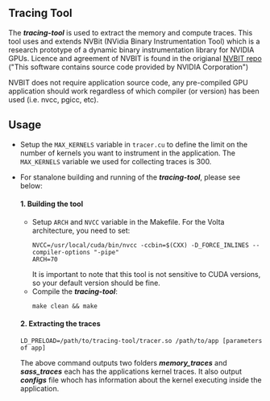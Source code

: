 ## Tracing Tool

The ***tracing-tool*** is used to extract the memory and compute traces. This tool uses and extends NVBit (NVidia Binary Instrumentation Tool) which is a research prototype of a dynamic binary instrumentation library for NVIDIA GPUs. Licence and agreement of NVBIT is found in the origianal [NVBIT repo](https://github.com/NVlabs/NVBit) ("This software contains source code provided by NVIDIA Corporation")

NVBIT does not require application source code, any pre-compiled GPU application should work regardless of which compiler (or version) has been used (i.e. nvcc, pgicc, etc).

## Usage

*  Setup the `MAX_KERNELS` variable in `tracer.cu` to define the limit on the number of kernels you want to instrument in the application. The `MAX_KERNELS` variable we used for collecting traces is 300.

* For stanalone building and running of the ***tracing-tool***, please see below: 

  #### 1. Building the tool
  
  * Setup `ARCH` and `NVCC` variable in the Makefile. For the Volta architecture, you need to set:
    ```shell
    NVCC=/usr/local/cuda/bin/nvcc -ccbin=$(CXX) -D_FORCE_INLINES --compiler-options "-pipe"
    ARCH=70
    ```
    It is important to note that this tool is not sensitive to CUDA versions, so your default version should be fine.
  * Compile the ***tracing-tool***:
    ```
    make clean && make
    ```

  #### 2. Extracting the traces
  
  ```
  LD_PRELOAD=/path/to/tracing-tool/tracer.so /path/to/app [parameters of app] 
  ```
  
  The above command outputs two folders ***memory_traces*** and ***sass_traces*** each has the applications kernel traces. It also output ***configs*** file whoch has information about the kernel executing inside the application. 
